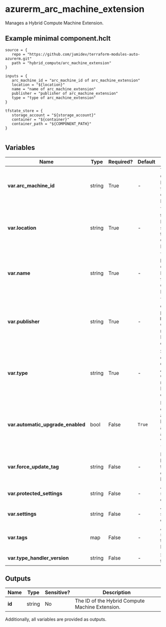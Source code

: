# azurerm_arc_machine_extension

Manages a Hybrid Compute Machine Extension.

## Example minimal component.hclt

```hcl
source = {
   repo = "https://github.com/jumidev/terraform-modules-auto-azurerm.git" 
   path = "hybrid_compute/arc_machine_extension" 
}

inputs = {
   arc_machine_id = "arc_machine_id of arc_machine_extension" 
   location = "${location}" 
   name = "name of arc_machine_extension" 
   publisher = "publisher of arc_machine_extension" 
   type = "type of arc_machine_extension" 
}

tfstate_store = {
   storage_account = "${storage_account}" 
   container = "${container}" 
   container_path = "${COMPONENT_PATH}" 
}


```

## Variables

| Name | Type | Required? |  Default  |  Description |
| ---- | ---- | --------- |  ----------- | ----------- |
| **var.arc_machine_id** | string | True | -  |  The ID of the Hybrid Compute Machine Extension. Changing this forces a new Hybrid Compute Machine Extension to be created. | 
| **var.location** | string | True | -  |  The Azure Region where the Hybrid Compute Machine Extension should exist. Changing this forces a new Hybrid Compute Machine Extension to be created. | 
| **var.name** | string | True | -  |  The name which should be used for this Hybrid Compute Machine Extension. Changing this forces a new Hybrid Compute Machine Extension to be created. | 
| **var.publisher** | string | True | -  |  The name of the extension handler publisher, such as `Microsoft.Azure.Monitor`. Changing this forces a new Hybrid Compute Machine Extension to be created. | 
| **var.type** | string | True | -  |  Specifies the type of the extension. For example `CustomScriptExtension` or `AzureMonitorLinuxAgent`. Changing this forces a new Hybrid Compute Machine Extension to be created. | 
| **var.automatic_upgrade_enabled** | bool | False | `True`  |  Indicates whether the extension should be automatically upgraded by the platform if there is a newer version available. Supported values are `true` and `false`. Defaults to `true`. | 
| **var.force_update_tag** | string | False | -  |  How the extension handler should be forced to update even if the extension configuration has not changed. | 
| **var.protected_settings** | string | False | -  |  Json formatted protected settings for the extension. | 
| **var.settings** | string | False | -  |  Json formatted public settings for the extension. | 
| **var.tags** | map | False | -  |  A mapping of tags which should be assigned to the Hybrid Compute Machine Extension. | 
| **var.type_handler_version** | string | False | -  |  Specifies the version of the script handler. | 



## Outputs

| Name | Type | Sensitive? | Description |
| ---- | ---- | --------- | --------- |
| **id** | string | No  | The ID of the Hybrid Compute Machine Extension. | 

Additionally, all variables are provided as outputs.
